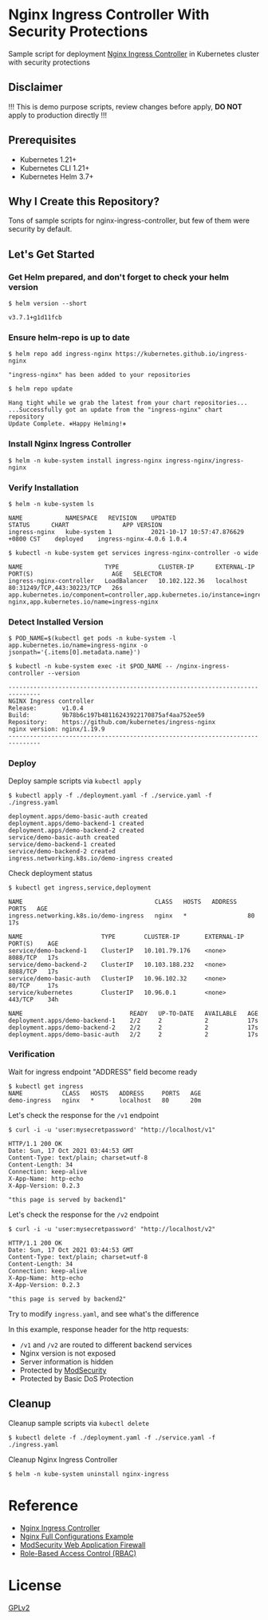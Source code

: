 # Nginx Ingress Controller With Security Protections

Sample script for deployment [Nginx Ingress Controller](https://kubernetes.github.io/ingress-nginx/) in Kubernetes cluster with security protections

## Disclaimer

!!! This is demo purpose scripts, review changes before apply, **DO NOT** apply to production directly !!!

## Prerequisites

- Kubernetes 1.21+
- Kubernetes CLI 1.21+
- Kubernetes Helm 3.7+

## Why I Create this Repository?

Tons of sample scripts for nginx-ingress-controller, but few of them were security by default.

## Let's Get Started

### Get Helm prepared, and don't forget to check your helm version

    $ helm version --short

    v3.7.1+g1d11fcb

### Ensure helm-repo is up to date

    $ helm repo add ingress-nginx https://kubernetes.github.io/ingress-nginx

    "ingress-nginx" has been added to your repositories

    $ helm repo update

    Hang tight while we grab the latest from your chart repositories...
    ...Successfully got an update from the "ingress-nginx" chart repository
    Update Complete. ⎈Happy Helming!⎈

### Install Nginx Ingress Controller

    $ helm -n kube-system install ingress-nginx ingress-nginx/ingress-nginx

### Verify Installation

    $ helm -n kube-system ls

    NAME         	NAMESPACE  	REVISION	UPDATED                             	STATUS  	CHART              	APP VERSION
    ingress-nginx	kube-system	1       	2021-10-17 10:57:47.876629 +0800 CST	deployed	ingress-nginx-4.0.6	1.0.4

    $ kubectl -n kube-system get services ingress-nginx-controller -o wide

    NAME                       TYPE           CLUSTER-IP      EXTERNAL-IP   PORT(S)                      AGE   SELECTOR
    ingress-nginx-controller   LoadBalancer   10.102.122.36   localhost     80:31249/TCP,443:30223/TCP   26s   app.kubernetes.io/component=controller,app.kubernetes.io/instance=ingress-nginx,app.kubernetes.io/name=ingress-nginx

### Detect Installed Version

    $ POD_NAME=$(kubectl get pods -n kube-system -l app.kubernetes.io/name=ingress-nginx -o jsonpath='{.items[0].metadata.name}')

    $ kubectl -n kube-system exec -it $POD_NAME -- /nginx-ingress-controller --version

    -------------------------------------------------------------------------------
    NGINX Ingress controller
    Release:       v1.0.4
    Build:         9b78b6c197b48116243922170875af4aa752ee59
    Repository:    https://github.com/kubernetes/ingress-nginx
    nginx version: nginx/1.19.9
    -------------------------------------------------------------------------------

### Deploy

Deploy sample scripts via `kubectl apply`

    $ kubectl apply -f ./deployment.yaml -f ./service.yaml -f ./ingress.yaml

    deployment.apps/demo-basic-auth created
    deployment.apps/demo-backend-1 created
    deployment.apps/demo-backend-2 created
    service/demo-basic-auth created
    service/demo-backend-1 created
    service/demo-backend-2 created
    ingress.networking.k8s.io/demo-ingress created

Check deployment status

    $ kubectl get ingress,service,deployment

    NAME                                     CLASS   HOSTS   ADDRESS   PORTS   AGE
    ingress.networking.k8s.io/demo-ingress   nginx   *                 80      17s

    NAME                      TYPE        CLUSTER-IP       EXTERNAL-IP   PORT(S)    AGE
    service/demo-backend-1    ClusterIP   10.101.79.176    <none>        8088/TCP   17s
    service/demo-backend-2    ClusterIP   10.103.188.232   <none>        8088/TCP   17s
    service/demo-basic-auth   ClusterIP   10.96.102.32     <none>        80/TCP     17s
    service/kubernetes        ClusterIP   10.96.0.1        <none>        443/TCP    34h

    NAME                              READY   UP-TO-DATE   AVAILABLE   AGE
    deployment.apps/demo-backend-1    2/2     2            2           17s
    deployment.apps/demo-backend-2    2/2     2            2           17s
    deployment.apps/demo-basic-auth   2/2     2            2           17s

### Verification

Wait for ingress endpoint "ADDRESS" field become ready

    $ kubectl get ingress
    NAME           CLASS   HOSTS   ADDRESS     PORTS   AGE
    demo-ingress   nginx   *       localhost   80      20m

Let's check the response for the `/v1` endpoint

    $ curl -i -u 'user:mysecretpassword' "http://localhost/v1"

    HTTP/1.1 200 OK
    Date: Sun, 17 Oct 2021 03:44:53 GMT
    Content-Type: text/plain; charset=utf-8
    Content-Length: 34
    Connection: keep-alive
    X-App-Name: http-echo
    X-App-Version: 0.2.3

    "this page is served by backend1"

Let's check the response for the `/v2` endpoint

    $ curl -i -u 'user:mysecretpassword' "http://localhost/v2"

    HTTP/1.1 200 OK
    Date: Sun, 17 Oct 2021 03:44:53 GMT
    Content-Type: text/plain; charset=utf-8
    Content-Length: 34
    Connection: keep-alive
    X-App-Name: http-echo
    X-App-Version: 0.2.3

    "this page is served by backend2"

Try to modify `ingress.yaml`, and see what's the difference

In this example, response header for the http requests:

- `/v1` and `/v2` are routed to different backend services
- Nginx version is not exposed
- Server information is hidden
- Protected by [ModSecurity](https://modsecurity.org/)
- Protected by Basic DoS Protection

## Cleanup

Cleanup sample scripts via `kubectl delete`

    $ kubectl delete -f ./deployment.yaml -f ./service.yaml -f ./ingress.yaml

Cleanup Nginx Ingress Controller

    $ helm -n kube-system uninstall nginx-ingress

# Reference

- [Nginx Ingress Controller](https://kubernetes.github.io/ingress-nginx/)
- [Nginx Full Configurations Example](https://www.nginx.com/resources/wiki/start/topics/examples/full/)
- [ModSecurity Web Application Firewall](https://kubernetes.github.io/ingress-nginx/user-guide/third-party-addons/modsecurity/)
- [Role-Based Access Control (RBAC)](https://kubernetes.io/docs/reference/access-authn-authz/rbac/)

# License

[GPLv2](LICENSE)
